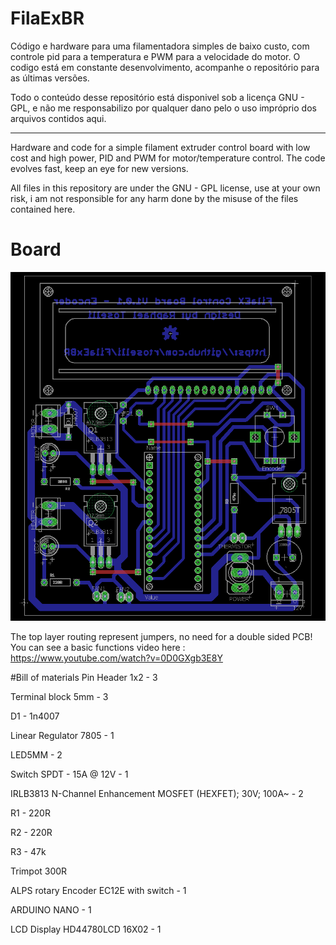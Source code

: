 # FilaExBR

Código e hardware para uma filamentadora simples de baixo custo, com controle pid para a temperatura e PWM para a velocidade do motor.
O codigo está em constante desenvolvimento, acompanhe o repositório para as últimas versões.

Todo o conteúdo desse repositório está disponivel sob a licença GNU - GPL, e não me responsabilizo por qualquer dano pelo o uso impróprio dos arquivos contidos aqui.

-----

Hardware and code for a simple filament extruder control board with low cost and high power, PID and PWM for motor/temperature control. 
The code evolves fast, keep an eye for new versions. 

All files in this repository are under the GNU - GPL license, use at your own risk, i am not responsible for any harm done by the misuse of the files contained here.


# Board 

![FilaExBR](/Board/filaex.png?raw=true "FilaExBR")

The top layer routing represent jumpers, no need for a double sided PCB!
You can see a basic functions video here : https://www.youtube.com/watch?v=0D0GXgb3E8Y

#Bill of materials
Pin Header 1x2 - 3 

Terminal block 5mm - 3

D1 - 1n4007
 
Linear Regulator 7805 - 1 

LED5MM - 2 
                                                        
Switch SPDT - 15A @ 12V - 1 

IRLB3813 N-Channel Enhancement MOSFET (HEXFET); 30V; 100A~ - 2 
                              
R1 - 220R

R2 - 220R

R3 - 47k

Trimpot 300R

ALPS rotary Encoder EC12E with switch - 1
                                                                             
ARDUINO NANO - 1

LCD Display HD44780LCD 16X02 - 1
                                                 